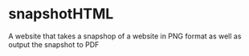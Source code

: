 # snapshotHTML
A website that takes a snapshop of a website in PNG format as well as output the snapshot to PDF
